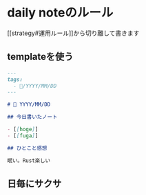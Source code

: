 # daily noteのルール

[[strategy#運用ルール]]から切り離して書きます

## templateを使う

```md
---
tags:
  - 📅/YYYY/MM/DD
---

# 📅 YYYY/MM/DD

## 今日書いたノート

- [[hoge]]
- [[fuga]]

## ひとこと感想

眠い。Rust楽しい
```

## 日毎にサクサ

